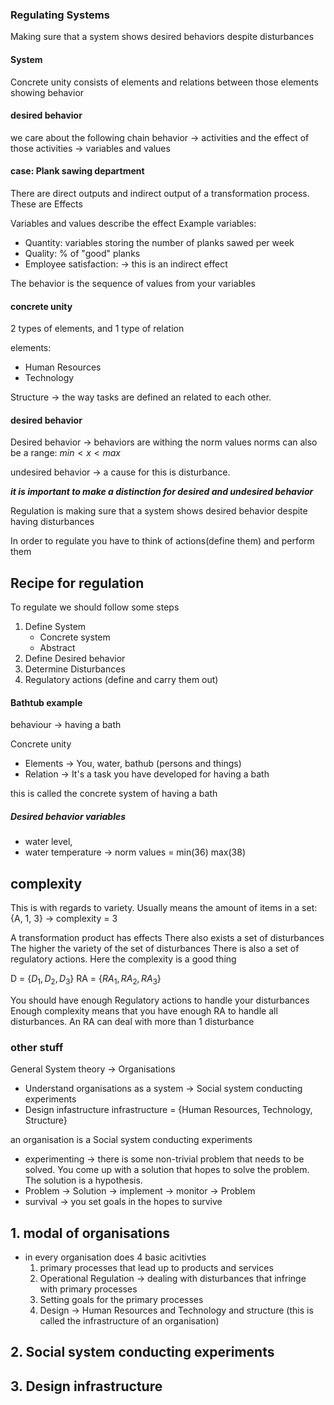 ### Regulating Systems

Making sure that a system shows desired behaviors despite disturbances


#### System
Concrete unity consists of elements and relations between those elements showing behavior


#### desired behavior
we care about the following chain
behavior -> activities and the effect of those activities -> variables and values


#### case: Plank sawing department

There are direct outputs and indirect output of a transformation process. These are Effects


Variables and values describe the effect
Example variables:
- Quantity: variables storing the number of planks sawed per week
- Quality: % of "good" planks
- Employee satisfaction: -> this is an indirect effect

The behavior is the sequence of values from your variables


#### concrete unity
2 types of elements, and 1 type of relation

elements:
- Human Resources
- Technology

Structure -> the way tasks are defined an related to each other.


#### desired behavior

Desired behavior -> behaviors are withing the norm values
norms can also be a range: $min < x < max$

undesired behavior -> a cause for this is disturbance.

***it is important to make a distinction for desired and undesired behavior***

Regulation is making sure that a system shows desired behavior despite having disturbances

In order to regulate you have to think of actions(define them) and perform them

## Recipe for regulation

To regulate we should follow some steps
1. Define System 
   - Concrete system
   - Abstract
2. Define Desired behavior
3. Determine Disturbances
4. Regulatory actions (define and carry them out)


#### Bathtub example

behaviour -> having a bath


Concrete unity
- Elements -> You, water, bathub (persons and things)
- Relation -> It's a task you have developed for having a bath

this is called the concrete system of having a bath

##### Desired behavior variables
- water level,
- water temperature -> norm values = min(36) max(38)



## complexity
This is with regards to variety.
Usually means the amount of items in a set:
{A, 1, 3} -> complexity = 3

A transformation product has effects
There also exists a set of disturbances
The higher the variety of the set of disturbances
There is also a set of regulatory actions. Here the complexity is a good thing

D = {$D_1, D_2, D_3$}
RA = {$RA_1, RA_2, RA_3$} 

You should have enough Regulatory actions to handle your disturbances
Enough complexity means that you have enough RA to handle all disturbances. An RA can deal with more than 1 disturbance


### other stuff


General System theory -> Organisations
- Understand organisations as a system -> Social system conducting experiments
- Design infastructure
	infrastructure = {Human Resources, Technology, Structure}
	 

an organisation is a Social system conducting experiments
- experimenting -> there is some non-trivial problem that needs to be solved. You come up with a solution that hopes to solve the problem. The solution is a hypothesis.
- Problem -> Solution -> implement -> monitor -> Problem
- survival -> you set goals in the hopes to survive



## 1. modal of organisations
- in every organisation does 4 basic acitivties
	1. primary processes that lead up to products and services
	2. Operational Regulation -> dealing with disturbances that infringe with primary processes
	3. Setting goals for the primary processes
	4. Design -> Human Resources and Technology and structure (this is called the infrastructure of an organisation)

## 2. Social system conducting experiments
## 3. Design infrastructure






   
